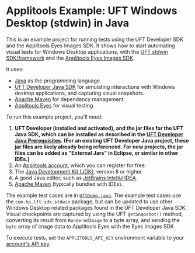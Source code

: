 # Applitools Example: UFT Windows Desktop (stdwin) in Java

This is an example project for running tests using the UFT Developer SDK and the Applitools Eyes Images SDK.
It shows how to start automating visual tests for Windows Desktop applications, with the [UFT stdwin SDK/framework](https://admhelp.microfocus.com/uftdev/en/2021-23.4/JavaSDKReference/Content/JavaSDKReference/com/hp/lft/sdk/stdwin/package-summary.html) and the [Applitools Eyes Images SDK](https://applitools.com/docs/api-ref/category/images-java-class-index).

It uses:

* [Java](https://www.java.com/) as the programming language
* [UFT Developer Java SDK](https://admhelp.microfocus.com/uftdev/en/2021-23.4/JavaSDKReference/Content/JavaSDKReference/overview-summary.html) for simulating interactions with Windows desktop applications, and capturing visual snapshots.
* [Apache Maven](https://maven.apache.org/index.html) for dependency management
* [Applitools Eyes](https://applitools.com/platform/eyes/) for visual testing

To run this example project, you'll need:

1. **UFT Developer (installed and activated), and the jar files for the UFT Java SDK, which can be installed as described in the [UFT Developer Java Prerequisites](https://admhelp.microfocus.com/uftdev/en/2021-23.4/HelpCenter/Content/HowTo/prerequ-maven.htm). (For an existing UFT Developer Java project, these jar files are likely already being referenced. For new projects, the jar files can be added as "External Jars" in Eclipse, or similar in other IDEs.)**
2. An [Applitools account](https://auth.applitools.com/users/register), which you can register for free.
3. The [Java Development Kit (JDK)](https://www.oracle.com/java/technologies/downloads/), version 8 or higher.
4. A good Java editor, such as [JetBrains IntelliJ IDEA](https://www.jetbrains.com/idea/).
5. [Apache Maven](https://maven.apache.org/download.cgi) (typically bundled with IDEs).

The example test cases are in [`UftDemo.java`](src/test/java/demo/UftDemo.java). The example test cases use the `com.hp.lft.sdk.stdwin` package, but can be updated to use other Windows Desktop related packages found in the UFT Developer Java SDK. Visual checkpoints are captured by using the UFT `getSnapshot()` method, converting its result from `RenderedImage` to a byte array, and sending the `byte` array of image data to Applitools Eyes with the Eyes Images SDK.


To execute tests, set the `APPLITOOLS_API_KEY` environment variable
to your [account's API key](https://applitools.com/tutorials/guides/getting-started/registering-an-account).